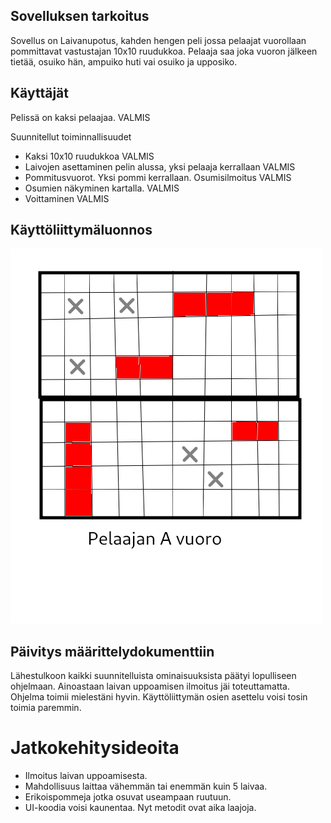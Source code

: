 ## Sovelluksen tarkoitus

Sovellus on Laivanupotus, kahden hengen peli jossa pelaajat vuorollaan pommittavat vastustajan 10x10 ruudukkoa. Pelaaja saa joka vuoron jälkeen tietää, osuiko hän, 
ampuiko huti vai osuiko ja upposiko.

## Käyttäjät

Pelissä on kaksi pelaajaa. VALMIS

Suunnitellut toiminnallisuudet
- Kaksi 10x10 ruudukkoa VALMIS
- Laivojen asettaminen pelin alussa, yksi pelaaja kerrallaan VALMIS
- Pommitusvuorot. Yksi pommi kerrallaan. Osumisilmoitus VALMIS
- Osumien näkyminen kartalla. VALMIS
- Voittaminen VALMIS
    
## Käyttöliittymäluonnos

<img src="https://github.com/eerorant/ot-harjoitustyo/blob/master/dokumentointi/Kuvat/laivanupotusMallikuva.png?raw=true">


## Päivitys määrittelydokumenttiin

Lähestulkoon kaikki suunnitelluista ominaisuuksista päätyi lopulliseen ohjelmaan. Ainoastaan laivan uppoamisen ilmoitus jäi toteuttamatta. Ohjelma toimii mielestäni hyvin. Käyttöliittymän osien asettelu voisi tosin toimia paremmin.

# Jatkokehitysideoita

* Ilmoitus laivan uppoamisesta.
* Mahdollisuus laittaa vähemmän tai enemmän kuin 5 laivaa.
* Erikoispommeja jotka osuvat useampaan ruutuun.
* UI-koodia voisi kaunentaa. Nyt metodit ovat aika laajoja.
